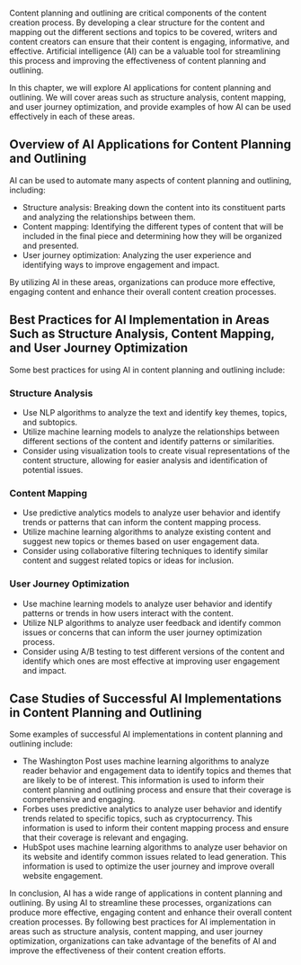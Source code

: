 
Content planning and outlining are critical components of the content creation process. By developing a clear structure for the content and mapping out the different sections and topics to be covered, writers and content creators can ensure that their content is engaging, informative, and effective. Artificial intelligence (AI) can be a valuable tool for streamlining this process and improving the effectiveness of content planning and outlining.

In this chapter, we will explore AI applications for content planning and outlining. We will cover areas such as structure analysis, content mapping, and user journey optimization, and provide examples of how AI can be used effectively in each of these areas.

Overview of AI Applications for Content Planning and Outlining
--------------------------------------------------------------

AI can be used to automate many aspects of content planning and outlining, including:

* Structure analysis: Breaking down the content into its constituent parts and analyzing the relationships between them.
* Content mapping: Identifying the different types of content that will be included in the final piece and determining how they will be organized and presented.
* User journey optimization: Analyzing the user experience and identifying ways to improve engagement and impact.

By utilizing AI in these areas, organizations can produce more effective, engaging content and enhance their overall content creation processes.

Best Practices for AI Implementation in Areas Such as Structure Analysis, Content Mapping, and User Journey Optimization
------------------------------------------------------------------------------------------------------------------------

Some best practices for using AI in content planning and outlining include:

### Structure Analysis

* Use NLP algorithms to analyze the text and identify key themes, topics, and subtopics.
* Utilize machine learning models to analyze the relationships between different sections of the content and identify patterns or similarities.
* Consider using visualization tools to create visual representations of the content structure, allowing for easier analysis and identification of potential issues.

### Content Mapping

* Use predictive analytics models to analyze user behavior and identify trends or patterns that can inform the content mapping process.
* Utilize machine learning algorithms to analyze existing content and suggest new topics or themes based on user engagement data.
* Consider using collaborative filtering techniques to identify similar content and suggest related topics or ideas for inclusion.

### User Journey Optimization

* Use machine learning models to analyze user behavior and identify patterns or trends in how users interact with the content.
* Utilize NLP algorithms to analyze user feedback and identify common issues or concerns that can inform the user journey optimization process.
* Consider using A/B testing to test different versions of the content and identify which ones are most effective at improving user engagement and impact.

Case Studies of Successful AI Implementations in Content Planning and Outlining
-------------------------------------------------------------------------------

Some examples of successful AI implementations in content planning and outlining include:

* The Washington Post uses machine learning algorithms to analyze reader behavior and engagement data to identify topics and themes that are likely to be of interest. This information is used to inform their content planning and outlining process and ensure that their coverage is comprehensive and engaging.
* Forbes uses predictive analytics to analyze user behavior and identify trends related to specific topics, such as cryptocurrency. This information is used to inform their content mapping process and ensure that their coverage is relevant and engaging.
* HubSpot uses machine learning algorithms to analyze user behavior on its website and identify common issues related to lead generation. This information is used to optimize the user journey and improve overall website engagement.

In conclusion, AI has a wide range of applications in content planning and outlining. By using AI to streamline these processes, organizations can produce more effective, engaging content and enhance their overall content creation processes. By following best practices for AI implementation in areas such as structure analysis, content mapping, and user journey optimization, organizations can take advantage of the benefits of AI and improve the effectiveness of their content creation efforts.
